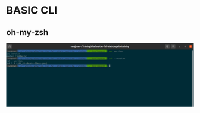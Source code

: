 # BASIC CLI

## oh-my-zsh
![oh-my-zsh](https://github.com/netng/alta-training/blob/development/day-2/tasks/cli/problems/1-install-oh-my-zsh/assets/omz.png)